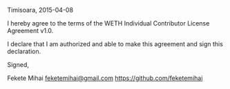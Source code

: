Timisoara, 2015-04-08

I hereby agree to the terms of the WETH Individual Contributor License
Agreement v1.0.

I declare that I am authorized and able to make this agreement and sign this
declaration.

Signed,

Fekete Mihai feketemihai@gmail.com https://github.com/feketemihai
